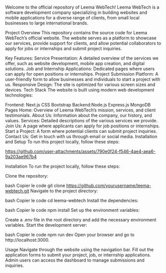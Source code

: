 
Welcome to the official repository of Leema WebTech! Leema WebTech is a software development company specializing in building websites and mobile applications for a diverse range of clients, from small local businesses to large international brands.

Project Overview
This repository contains the source code for Leema WebTech’s official website. The website serves as a platform to showcase our services, provide support for clients, and allow potential collaborators to apply for jobs or internships and submit project inquiries.

Key Features:
Service Presentation: A detailed overview of the services we offer, such as website development, mobile app creation, and digital solutions.
Job and Internship Applications: Dedicated pages where users can apply for open positions or internships.
Project Submission Platform: A user-friendly form to allow businesses and individuals to start a project with us.
Responsive Design: The site is optimized for various screen sizes and devices.
Tech Stack
The website is built using modern web development technologies:

Frontend:
Next.js CSS Bootstrap
Backend:Node.js Express.js MongoDB
Pages
Home: Overview of Leema WebTech’s mission, services, and client testimonials.
About Us: Information about the company, our history, and values.
Services: Detailed descriptions of the various services we provide.
Join Us: A page where applicants can apply for job positions or internships.
Start a Project: A form where potential clients can submit project inquiries.
Contact Us: Get in touch with us through email or social media.
Installation and Setup
To run this project locally, follow these steps:

https://github.com/user-attachments/assets/790e0f24-f546-4ae4-aea6-9a203ae967b4

Installation
To run the project locally, follow these steps:

Clone the repository:

bash
Copier le code
git clone https://github.com/yourusername/leema-webtech.git
Navigate to the project directory:

bash
Copier le code
cd leema-webtech
Install the dependencies:

bash
Copier le code
npm install
Set up the environment variables:

Create a .env file in the root directory and add the necessary environment variables.
Start the development server:

bash
Copier le code
npm run dev
Open your browser and go to http://localhost:3000.

Usage
Navigate through the website using the navigation bar.
Fill out the application forms to submit your project, job, or internship applications.
Admin users can access the dashboard to manage submissions and inquiries.
